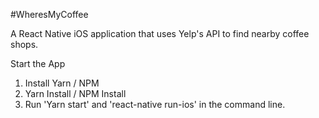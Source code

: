 #WheresMyCoffee

A React Native iOS application that uses Yelp's API to find nearby coffee shops.

Start the App

1. Install Yarn / NPM
2. Yarn Install / NPM Install
3. Run 'Yarn start' and 'react-native run-ios' in the command line.
